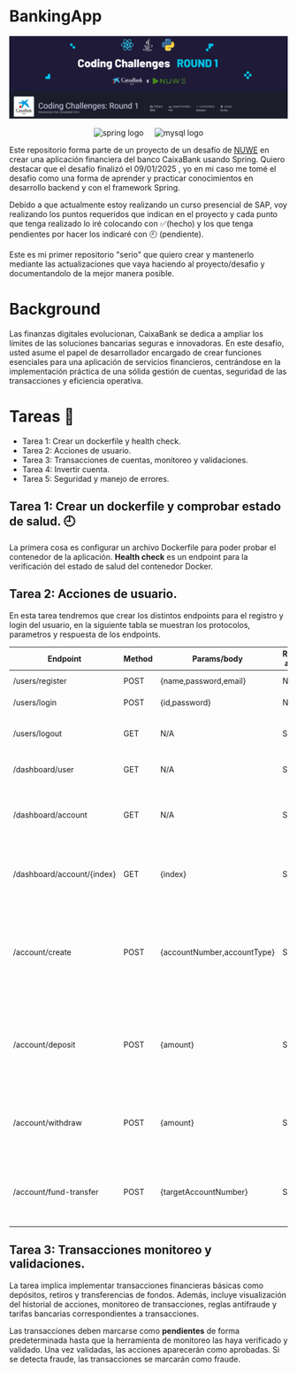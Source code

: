 # BankingApp
<img src="https://github.com/gonzalo16/BankingApp/blob/main/Backend.png"></img>
<div align="center">
  <img src="https://img.shields.io/badge/spring-%236DB33F.svg?style=flat&logo=spring&logoColor=white" height="25" alt="spring logo"  />
  <img width="12" />
  <img src="https://img.shields.io/badge/mysql-4479A1.svg?style=flat&logo=mysql&logoColor=white" height="25" alt="mysql logo"  />
</div>


Este repositorio forma parte de un proyecto de un desafío de <a href="https://nuwe.io/">NUWE<a/> en crear una aplicación financiera del banco CaixaBank usando Spring.
Quiero destacar que el desafío finalizó el 09/01/2025 , yo en mi caso me tomé el desafio como una forma de aprender y practicar conocimientos en desarrollo backend y con el framework Spring.

Debido a que actualmente estoy realizando un curso presencial de SAP, voy realizando los puntos requeridos que indican en el proyecto y cada punto que tenga realizado lo iré colocando con ✅(hecho) y los que tenga pendientes por hacer los indicaré con 🕘 (pendiente).

Este es mi primer repositorio "serio" que quiero crear y mantenerlo mediante las actualizaciones que vaya haciendo al proyecto/desafio y documentandolo de la mejor manera posible.

# Background
Las finanzas digitales evolucionan, CaixaBank se dedica a ampliar los límites de las soluciones bancarias seguras e innovadoras.  En este desafío, usted asume el papel de desarrollador encargado de crear funciones esenciales para una aplicación de servicios financieros, centrándose en la implementación práctica de una sólida gestión de cuentas, seguridad de las transacciones y eficiencia operativa.


# Tareas 📝
- Tarea 1: Crear un dockerfile y health check.
- Tarea 2: Acciones de usuario.
- Tarea 3: Transacciones de cuentas, monitoreo y validaciones.
- Tarea 4: Invertir cuenta.
- Tarea 5: Seguridad y manejo de errores.


## Tarea 1: Crear un dockerfile y comprobar estado de salud. 🕘
La primera cosa es configurar un archivo Dockerfile para poder probar el contenedor de la aplicación.
**Health check** es un endpoint para la verificación del estado de salud del contenedor Docker.

## Tarea 2: Acciones de usuario.
En esta tarea tendremos que crear los distintos endpoints para el registro y login del usuario, en la siguiente tabla se muestran los protocolos, parametros y respuesta de los endpoints.

|  **Endpoint** | **Method**  | **Params/body**  | **Requi auth**  | **Resp cod**  | **Desc**  | **State** |  
| ------------ | ------------ | ------------ | ------------ | ------------ | ------------ | ------------ |
| /users/register  | POST  | {name,password,email}  | No  | 200,400("Email already exist") | Register new user | ✅
| /users/login  | POST  | {id,password}  | No  | 200,401("Bad credentials") | Login user return JWT | ✅
| /users/logout  | GET  | N/A    | SI  | 200,401("Access denied") | Desloguea el usuario e invalida el JWT | 🕘
| /dashboard/user  | GET  | N/A  | SI  | 200,401("Access denied") | Recupera la informacion del usuario | ✅
| /dashboard/account  | GET  | N/A  | SI  | 200,401("Access denied") | Recupera la informacion principal de la cuenta incluida el balance | ✅
| /dashboard/account/{index}  | GET  | {index} | SI  | 200,401,404 | Recupera la informacion principal de la cuenta pasada por parametro | ✅
| /account/create | POST  | {accountNumber,accountType} | SI  | 200,400 | Crea una nueva cuenta para el usuario usando el numero de cuenta principal y el tipo de cuenta | ✅
| /account/deposit  | POST  | {amount}  | SI  | 200,401("Access denied") | Deposita una cantidad específica en la cuenta del usuario con las tarifas aplicables | 🕘
| /account/withdraw  | POST  | {amount}  | SI  | 200,401("Access denied") | Retira una cantidad específica a la cuenta del usuario con las tarifas aplicables | 🕘
| /account/fund-transfer  | POST  | {targetAccountNumber}  | SI  | 200,401("Access denied") | Transfiere fondos a otra cuenta, con detección de fraude si corresponde | 🕘


## Tarea 3: Transacciones monitoreo y validaciones.
La tarea implica implementar transacciones financieras básicas como depósitos, retiros y transferencias de fondos. Además, incluye visualización del historial de acciones, monitoreo de transacciones, reglas antifraude y tarifas bancarias correspondientes a transacciones.

Las transacciones deben marcarse como <b>pendientes</b> de forma predeterminada hasta que la herramienta de monitoreo las haya verificado y validado. Una vez validadas, las acciones aparecerán como aprobadas. Si se detecta fraude, las transacciones se marcarán como fraude.

